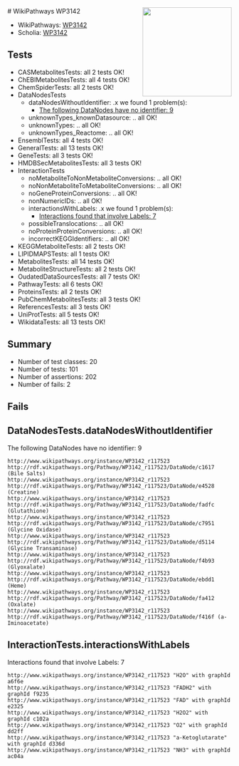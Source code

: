 <img style="float: right; width: 200px" src="https://upload.wikimedia.org/wikipedia/commons/thumb/8/83/Wplogo_with_text_500.png/640px-Wplogo_with_text_500.png" />
# WikiPathways WP3142

* WikiPathways: [WP3142](https://new.wikipathways.org/pathways/WP3142)
* Scholia: [WP3142](https://scholia.toolforge.org/wikipathways/WP3142)
## Tests
* CASMetabolitesTests: all 2 tests OK!
* ChEBIMetabolitesTests: all 4 tests OK!
* ChemSpiderTests: all 2 tests OK!
* DataNodesTests
    * dataNodesWithoutIdentifier: .x we found 1 problem(s):
        * [The following DataNodes have no identifier: 9](#d2d32fa8)
    * unknownTypes_knownDatasource: .. all OK!
    * unknownTypes: .. all OK!
    * unknownTypes_Reactome: .. all OK!
* EnsemblTests: all 4 tests OK!
* GeneralTests: all 13 tests OK!
* GeneTests: all 3 tests OK!
* HMDBSecMetabolitesTests: all 3 tests OK!
* InteractionTests
    * noMetaboliteToNonMetaboliteConversions: .. all OK!
    * noNonMetaboliteToMetaboliteConversions: .. all OK!
    * noGeneProteinConversions: .. all OK!
    * nonNumericIDs: .. all OK!
    * interactionsWithLabels: .x we found 1 problem(s):
        * [Interactions found that involve Labels: 7](#630d267e)
    * possibleTranslocations: .. all OK!
    * noProteinProteinConversions: .. all OK!
    * incorrectKEGGIdentifiers: .. all OK!
* KEGGMetaboliteTests: all 2 tests OK!
* LIPIDMAPSTests: all 1 tests OK!
* MetabolitesTests: all 14 tests OK!
* MetaboliteStructureTests: all 2 tests OK!
* OudatedDataSourcesTests: all 7 tests OK!
* PathwayTests: all 6 tests OK!
* ProteinsTests: all 2 tests OK!
* PubChemMetabolitesTests: all 3 tests OK!
* ReferencesTests: all 3 tests OK!
* UniProtTests: all 5 tests OK!
* WikidataTests: all 13 tests OK!


## Summary

* Number of test classes: 20
* Number of tests: 101
* Number of assertions: 202
* Number of fails: 2

## Fails

<a name="d2d32fa8" />

## DataNodesTests.dataNodesWithoutIdentifier

The following DataNodes have no identifier: 9
```
http://www.wikipathways.org/instance/WP3142_r117523 http://rdf.wikipathways.org/Pathway/WP3142_r117523/DataNode/c1617 (Bile Salts)
http://www.wikipathways.org/instance/WP3142_r117523 http://rdf.wikipathways.org/Pathway/WP3142_r117523/DataNode/e4528 (Creatine)
http://www.wikipathways.org/instance/WP3142_r117523 http://rdf.wikipathways.org/Pathway/WP3142_r117523/DataNode/fadfc (Glutathione)
http://www.wikipathways.org/instance/WP3142_r117523 http://rdf.wikipathways.org/Pathway/WP3142_r117523/DataNode/c7951 (Glycine Oxidase)
http://www.wikipathways.org/instance/WP3142_r117523 http://rdf.wikipathways.org/Pathway/WP3142_r117523/DataNode/d5114 (Glycine Transaminase)
http://www.wikipathways.org/instance/WP3142_r117523 http://rdf.wikipathways.org/Pathway/WP3142_r117523/DataNode/f4b93 (Glyoxalate)
http://www.wikipathways.org/instance/WP3142_r117523 http://rdf.wikipathways.org/Pathway/WP3142_r117523/DataNode/ebdd1 (Heme)
http://www.wikipathways.org/instance/WP3142_r117523 http://rdf.wikipathways.org/Pathway/WP3142_r117523/DataNode/fa412 (Oxalate)
http://www.wikipathways.org/instance/WP3142_r117523 http://rdf.wikipathways.org/Pathway/WP3142_r117523/DataNode/f416f (a-Iminoacetate)
```

<a name="630d267e" />

## InteractionTests.interactionsWithLabels

Interactions found that involve Labels: 7
```
http://www.wikipathways.org/instance/WP3142_r117523 "H2O" with graphId a6f6e
http://www.wikipathways.org/instance/WP3142_r117523 "FADH2" with graphId f9235
http://www.wikipathways.org/instance/WP3142_r117523 "FAD" with graphId e2325
http://www.wikipathways.org/instance/WP3142_r117523 "H2O2" with graphId c102a
http://www.wikipathways.org/instance/WP3142_r117523 "O2" with graphId dd2ff
http://www.wikipathways.org/instance/WP3142_r117523 "a-Ketoglutarate" with graphId d336d
http://www.wikipathways.org/instance/WP3142_r117523 "NH3" with graphId ac04a
```

